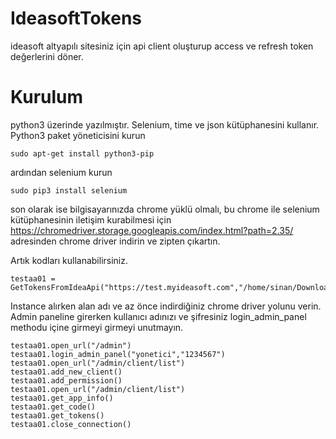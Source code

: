 # IdeasoftTokens
ideasoft altyapılı sitesiniz için api client oluşturup access ve refresh token değerlerini döner.

# Kurulum

python3 üzerinde yazılmıştır. Selenium, time ve json kütüphanesini kullanır.
Python3 paket yöneticisini kurun
```
sudo apt-get install python3-pip
```
ardından selenium kurun
```
sudo pip3 install selenium
```
son olarak ise bilgisayarınızda chrome yüklü olmalı, bu chrome ile selenium kütüphanesinin iletişim kurabilmesi için
https://chromedriver.storage.googleapis.com/index.html?path=2.35/
adresinden chrome driver indirin ve zipten çıkartın.

Artık kodları kullanabilirsiniz.

```
testaa01 = GetTokensFromIdeaApi("https://test.myideasoft.com","/home/sinan/Downloads/selenium/chromedriver")
```
Instance alırken alan adı ve az önce indirdiğiniz chrome driver yolunu verin. Admin paneline girerken kullanıcı adınızı ve şifresiniz login_admin_panel methodu içine girmeyi girmeyi unutmayın.
```
testaa01.open_url("/admin")
testaa01.login_admin_panel("yonetici","1234567")
testaa01.open_url("/admin/client/list")
testaa01.add_new_client()
testaa01.add_permission()
testaa01.open_url("/admin/client/list")
testaa01.get_app_info()
testaa01.get_code()
testaa01.get_tokens()
testaa01.close_connection()
```

